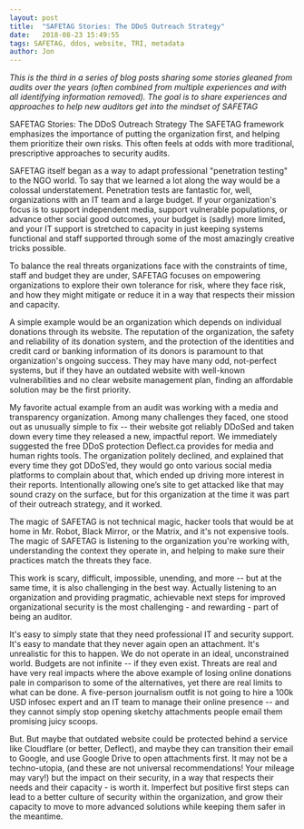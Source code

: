 ```yaml
---
layout: post
title:  "SAFETAG Stories: The DDoS Outreach Strategy"
date:   2018-08-23 15:49:55
tags: SAFETAG, ddos, website, TRI, metadata
author: Jon
---
```

*This is the third in a series of blog posts sharing some stories gleaned from audits over the years (often combined from multiple experiences and with all identifying information removed).  The goal is to share experiences and approaches to help new auditors get into the mindset of SAFETAG*

SAFETAG Stories: The DDoS Outreach Strategy
The SAFETAG framework emphasizes the importance of putting the organization first, and helping them prioritize their own risks. This often feels at odds with more traditional, prescriptive approaches to security audits.

SAFETAG itself began as a way to adapt professional "penetration testing" to the NGO world. To say that we learned a lot along the way would be a colossal understatement. Penetration tests are fantastic for, well, organizations with an IT team and a large budget. If your organization's focus is to support independent media, support vulnerable populations, or advance other social good outcomes, your budget is (sadly) more limited, and your IT support is stretched to capacity in just keeping systems functional and staff supported through some of the most amazingly creative tricks possible.

To balance the real threats organizations face with the constraints of time, staff and budget they are under, SAFETAG focuses on empowering organizations to explore their own tolerance for risk, where they face risk, and how they might mitigate or reduce it in a way that respects their mission and capacity.

A simple example would be an organization which depends on individual donations through its website.  The reputation of the organization, the safety and reliability of its donation system, and the protection of the identities and credit card or banking information of its donors is paramount to that organization's ongoing success.  They may have many odd, not-perfect systems, but if they have an outdated website with well-known vulnerabilities and no clear website management plan, finding an affordable solution may be the first priority.

My favorite actual example from an audit was working with a media and transparency organization. Among many challenges they faced, one stood out as unusually simple to fix --  their website got reliably DDoSed and taken down every time they released a new, impactful report. We immediately suggested the free DDoS protection Deflect.ca provides for media and human rights tools. The organization politely declined, and explained that every time they got DDoS’ed, they would go onto various social media platforms to complain about that, which ended up driving more interest in their reports.  Intentionally allowing one’s site to get attacked like that may sound crazy on the surface, but for this organization at the time it was part of their outreach strategy, and it worked.

The magic of SAFETAG is not technical magic, hacker tools that would be at home in Mr. Robot, Black Mirror, or the Matrix, and it's not expensive tools. The magic of SAFETAG is listening to the organization you're working with, understanding the context they operate in, and helping to make sure their practices match the threats they face.

This work is scary, difficult, impossible, unending, and more -- but at the same time, it is also challenging in the best way. Actually listening to an organization and providing pragmatic, achievable next steps for improved organizational security is the most challenging - and rewarding - part of being an auditor.

It's easy to simply state that they need professional IT and security support. It's easy to mandate that they never again open an attachment. It's unrealistic for this to happen. We do not operate in an ideal, unconstrained world.  Budgets are not infinite -- if they even exist.  Threats are real and have very real impacts where the above example of losing online donations pale in comparison to some of the alternatives, yet there are real limits to what can be done.  A five-person journalism outfit is not going to hire a 100k USD infosec expert and an IT team to manage their online presence -- and they cannot simply stop opening sketchy attachments people email them promising juicy scoops.

But. But maybe that outdated website could be protected behind a service like Cloudflare (or better, Deflect), and maybe they can transition their email to Google, and use Google Drive to open attachments first.  It may not be a techno-utopia, (and these are not universal recommendations! Your mileage may vary!) but the impact on their security, in a way that respects their needs and their capacity - is worth it.  Imperfect but positive first steps can lead to a better culture of security within the organization, and grow their capacity to move to more advanced solutions while keeping them safer in the meantime.
